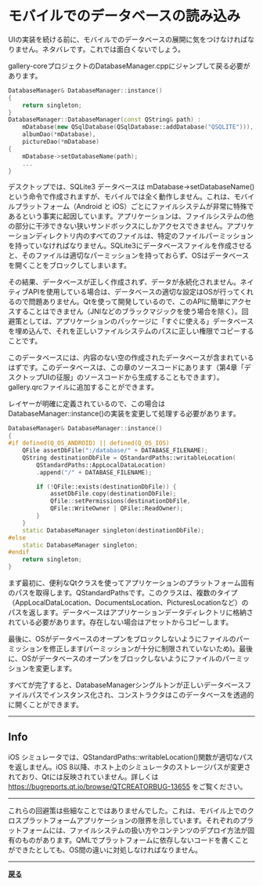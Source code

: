 # モバイルでのデータベースの読み込み

UIの実装を続ける前に、モバイルでのデータベースの展開に気をつけなければなりません。ネタバレです。これでは面白くないでしょう。

gallery-coreプロジェクトのDatabaseManager.cppにジャンプして戻る必要があります。

```C++
DatabaseManager& DatabaseManager::instance()
{
    return singleton;
}
DatabaseManager::DatabaseManager(const QString& path) :
    mDatabase(new QSqlDatabase(QSqlDatabase::addDatabase("QSQLITE"))),
    albumDao(*mDatabase),
    pictureDao(*mDatabase)
{
    mDatabase->setDatabaseName(path);
    ...
}
```

デスクトップでは、SQLite3 データベースは mDatabase->setDatabaseName() という命令で作成されますが、モバイルでは全く動作しません。これは、モバイルプラットフォーム（Android と iOS）ごとにファイルシステムが非常に特殊であるという事実に起因しています。アプリケーションは、ファイルシステムの他の部分に干渉できない狭いサンドボックスにしかアクセスできません。アプリケーションディレクトリ内のすべてのファイルは、特定のファイルパーミッションを持っていなければなりません。SQLite3にデータベースファイルを作成させると、そのファイルは適切なパーミッションを持っておらず、OSはデータベースを開くことをブロックしてしまいます。

その結果、データベースが正しく作成されず、データが永続化されません。ネイティブAPIを使用している場合は、データベースの適切な設定はOSが行ってくれるので問題ありません。Qtを使って開発しているので、このAPIに簡単にアクセスすることはできません（JNIなどのブラックマジックを使う場合を除く）。回避策としては、アプリケーションのパッケージに「すぐに使える」データベースを埋め込んで、それを正しいファイルシステムのパスに正しい権限でコピーすることです。

このデータベースには、内容のない空の作成されたデータベースが含まれているはずです。このデータベースは、この章のソースコードにあります（第4章「デスクトップUIの征服」のソースコードから生成することもできます）。gallery.qrcファイルに追加することができます。

レイヤーが明確に定義されているので、この場合はDatabaseManager::instance()の実装を変更して処理する必要があります。

```C++
DatabaseManager& DatabaseManager::instance()
{
#if defined(Q_OS_ANDROID) || defined(Q_OS_IOS)
    QFile assetDbFile(":/database/" + DATABASE_FILENAME);
    QString destinationDbFile = QStandardPaths::writableLocation(
        QStandardPaths::AppLocalDataLocation)
        .append("/" + DATABASE_FILENAME);

        if (!QFile::exists(destinationDbFile)) {
            assetDbFile.copy(destinationDbFile);
            Qfile::setPermissions(destinationDbFile,
            QFile::WriteOwner | QFile::ReadOwner);
        }
    }
    static DatabaseManager singleton(destinationDbFile);
#else
    static DatabaseManager singleton;
#endif
    return singleton;
}
```

まず最初に、便利なQtクラスを使ってアプリケーションのプラットフォーム固有のパスを取得します。QStandardPathsです。このクラスは、複数のタイプ（AppLocalDataLocation、DocumentsLocation、PicturesLocationなど）のパスを返します。データベースはアプリケーションデータディレクトリに格納されている必要があります。存在しない場合はアセットからコピーします。

最後に、OSがデータベースのオープンをブロックしないようにファイルのパーミッションを修正します(パーミッションが十分に制限されていないため)。最後に、OSがデータベースのオープンをブロックしないようにファイルのパーミッションを変更します。

すべてが完了すると、DatabaseManagerシングルトンが正しいデータベースファイルパスでインスタンス化され、コンストラクタはこのデータベースを透過的に開くことができます。

***

## Info

iOS シミュレータでは、QStandardPaths::writableLocation()関数が適切なパスを返しません。iOS 8以降、ホスト上のシミュレータのストレージパスが変更されており、Qtには反映されていません。詳しくは <https://bugreports.qt.io/browse/QTCREATORBUG-13655> をご覧ください。

***

これらの回避策は些細なことではありませんでした。これは、モバイル上でのクロスプラットフォームアプリケーションの限界を示しています。それぞれのプラットフォームには、ファイルシステムの扱い方やコンテンツのデプロイ方法が固有のものがあります。QMLでプラットフォームに依存しないコードを書くことができたとしても、OS間の違いに対処しなければなりません。

***

**[戻る](../index.html)**
